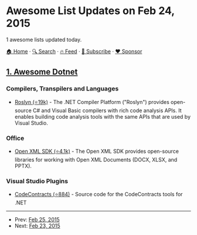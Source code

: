 # Awesome List Updates on Feb 24, 2015

1 awesome lists updated today.

[🏠 Home](/README.md) · [🔍 Search](https://www.trackawesomelist.com/search/) · [🔥 Feed](https://www.trackawesomelist.com/rss.xml) · [📮 Subscribe](https://trackawesomelist.us17.list-manage.com/subscribe?u=d2f0117aa829c83a63ec63c2f&id=36a103854c) · [❤️  Sponsor](https://github.com/sponsors/theowenyoung)



## [1. Awesome Dotnet](/content/quozd/awesome-dotnet/README.md)

### Compilers, Transpilers and Languages

*   [Roslyn (⭐19k)](https://github.com/dotnet/roslyn) - The .NET Compiler Platform ("Roslyn") provides open-source C# and Visual Basic compilers with rich code analysis APIs. It enables building code analysis tools with the same APIs that are used by Visual Studio.

### Office

*   [Open XML SDK (⭐4.1k)](https://github.com/officedev/open-xml-sdk) - The Open XML SDK provides open-source libraries for working with Open XML Documents (DOCX, XLSX, and PPTX).

### Visual Studio Plugins

*   [CodeContracts (⭐884)](https://github.com/Microsoft/CodeContracts) - Source code for the CodeContracts tools for .NET

---

- Prev: [Feb 25, 2015](/content/2015/02/25/README.md)
- Next: [Feb 23, 2015](/content/2015/02/23/README.md)